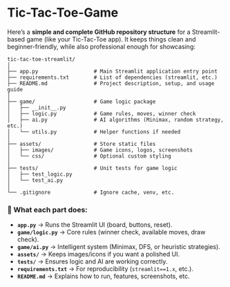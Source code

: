# Tic-Tac-Toe-Game
Here’s a **simple and complete GitHub repository structure** for a Streamlit-based game (like your Tic-Tac-Toe app). It keeps things clean and beginner-friendly, while also professional enough for showcasing:

```
tic-tac-toe-streamlit/
│
├── app.py                  # Main Streamlit application entry point
├── requirements.txt        # List of dependencies (streamlit, etc.)
├── README.md               # Project description, setup, and usage guide
│
├── game/                   # Game logic package
│   ├── __init__.py
│   ├── logic.py            # Game rules, moves, winner check
│   ├── ai.py               # AI algorithms (Minimax, random strategy, etc.)
│   └── utils.py            # Helper functions if needed
│
├── assets/                 # Store static files
│   ├── images/             # Game icons, logos, screenshots
│   └── css/                # Optional custom styling
│
├── tests/                  # Unit tests for game logic
│   ├── test_logic.py
│   └── test_ai.py
│
└── .gitignore              # Ignore cache, venv, etc.
```

### 🔑 What each part does:

* **`app.py`** → Runs the Streamlit UI (board, buttons, reset).
* **`game/logic.py`** → Core rules (winner check, available moves, draw check).
* **`game/ai.py`** → Intelligent system (Minimax, DFS, or heuristic strategies).
* **`assets/`** → Keeps images/icons if you want a polished UI.
* **`tests/`** → Ensures logic and AI are working correctly.
* **`requirements.txt`** → For reproducibility (`streamlit==1.x`, etc.).
* **`README.md`** → Explains how to run, features, screenshots, etc.


